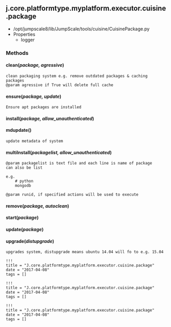 <!-- toc -->
## j.core.platformtype.myplatform.executor.cuisine.package

- /opt/jumpscale8/lib/JumpScale/tools/cuisine/CuisinePackage.py
- Properties
    - logger

### Methods

#### clean(*package, agressive*) 

```
clean packaging system e.g. remove outdated packages & caching packages
@param agressive if True will delete full cache

```

#### ensure(*package, update*) 

```
Ensure apt packages are installed

```

#### install(*package, allow_unauthenticated*) 

#### mdupdate() 

```
update metadata of system

```

#### multiInstall(*packagelist, allow_unauthenticated*) 

```
@param packagelist is text file and each line is name of package
can also be list

e.g.
    # python
    mongodb

@param runid, if specified actions will be used to execute

```

#### remove(*package, autoclean*) 

#### start(*package*) 

#### update(*package*) 

#### upgrade(*distupgrade*) 

```
upgrades system, distupgrade means ubuntu 14.04 will fo to e.g. 15.04

```


```
!!!
title = "J.core.platformtype.myplatform.executor.cuisine.package"
date = "2017-04-08"
tags = []
```

```
!!!
title = "J.core.platformtype.myplatform.executor.cuisine.package"
date = "2017-04-08"
tags = []
```

```
!!!
title = "J.core.platformtype.myplatform.executor.cuisine.package"
date = "2017-04-08"
tags = []
```
